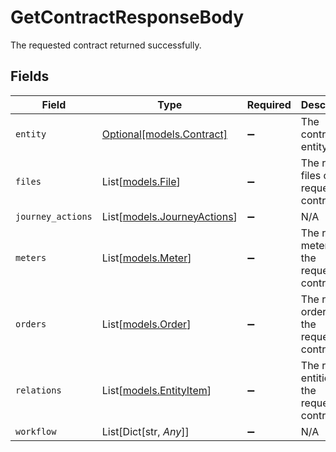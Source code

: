 # GetContractResponseBody

The requested contract returned successfully.


## Fields

| Field                                                      | Type                                                       | Required                                                   | Description                                                |
| ---------------------------------------------------------- | ---------------------------------------------------------- | ---------------------------------------------------------- | ---------------------------------------------------------- |
| `entity`                                                   | [Optional[models.Contract]](../models/contract.md)         | :heavy_minus_sign:                                         | The contract entity                                        |
| `files`                                                    | List[[models.File](../models/file.md)]                     | :heavy_minus_sign:                                         | The related files of the requested contract                |
| `journey_actions`                                          | List[[models.JourneyActions](../models/journeyactions.md)] | :heavy_minus_sign:                                         | N/A                                                        |
| `meters`                                                   | List[[models.Meter](../models/meter.md)]                   | :heavy_minus_sign:                                         | The related meters of the requested contract               |
| `orders`                                                   | List[[models.Order](../models/order.md)]                   | :heavy_minus_sign:                                         | The related orders of the requested contract               |
| `relations`                                                | List[[models.EntityItem](../models/entityitem.md)]         | :heavy_minus_sign:                                         | The related entities of the requested contract             |
| `workflow`                                                 | List[Dict[str, *Any*]]                                     | :heavy_minus_sign:                                         | N/A                                                        |